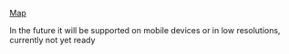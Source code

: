 [Map](https://elseebb.github.io/map_szcz/)

In the future it will be supported on mobile devices or in low resolutions, currently not yet ready
